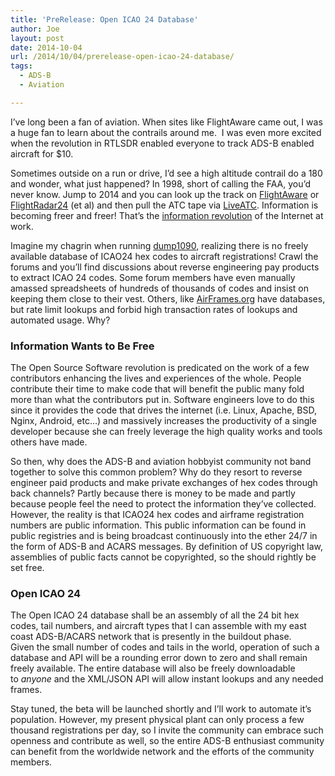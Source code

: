 ```yaml
---
title: 'PreRelease: Open ICAO 24 Database'
author: Joe
layout: post
date: 2014-10-04
url: /2014/10/04/prerelease-open-icao-24-database/
tags:
  - ADS-B
  - Aviation

---
```

I&#8217;ve long been a fan of aviation. When sites like FlightAware came out, I was a huge fan to learn about the contrails around me.  I was even more excited when the revolution in RTLSDR enabled everyone to track ADS-B enabled aircraft for $10.

Sometimes outside on a run or drive, I&#8217;d see a high altitude contrail do a 180 and wonder, what just happened? In 1998, short of calling the FAA, you&#8217;d never know. Jump to 2014 and you can look up the track on <a href="http://flightaware.com" target="_blank">FlightAware</a> or <a href="http://flightradar24.com" target="_blank">FlightRadar24</a> (et al) and then pull the ATC tape via <a href="http://www.liveatc.net" target="_blank">LiveATC</a>. Information is becoming freer and freer! That&#8217;s the <a href="http://en.wikipedia.org/wiki/Information_Age" target="_blank">information revolution</a> of the Internet at work.

Imagine my chagrin when running <a href="https://github.com/MalcolmRobb/dump1090" target="_blank">dump1090</a>, realizing there is no freely available database of ICAO24 hex codes to aircraft registrations! Crawl the forums and you&#8217;ll find discussions about reverse engineering pay products to extract ICAO 24 codes. Some forum members have even manually amassed spreadsheets of hundreds of thousands of codes and insist on keeping them close to their vest. Others, like <a href="airframes.org" target="_blank">AirFrames.org</a> have databases, but rate limit lookups and forbid high transaction rates of lookups and automated usage. Why?

### Information Wants to Be Free

The Open Source Software revolution is predicated on the work of a few contributors enhancing the lives and experiences of the whole. People contribute their time to make code that will benefit the public many fold more than what the contributors put in. Software engineers love to do this since it provides the code that drives the internet (i.e. Linux, Apache, BSD, Nginx, Android, etc&#8230;) and massively increases the productivity of a single developer because she can freely leverage the high quality works and tools others have made.

So then, why does the ADS-B and aviation hobbyist community not band together to solve this common problem? Why do they resort to reverse engineer paid products and make private exchanges of hex codes through back channels? Partly because there is money to be made and partly because people feel the need to protect the information they&#8217;ve collected. However, the reality is that ICAO24 hex codes and airframe registration numbers are public information. This public information can be found in public registries and is being broadcast continuously into the ether 24/7 in the form of ADS-B and ACARS messages. By definition of US copyright law, assemblies of public facts cannot be copyrighted, so the should rightly be set free.

### Open ICAO 24

The Open ICAO 24 database shall be an assembly of all the 24 bit hex codes, tail numbers, and aircraft types that I can assemble with my east coast ADS-B/ACARS network that is presently in the buildout phase. Given the small number of codes and tails in the world, operation of such a database and API will be a rounding error down to zero and shall remain freely available. The entire database will also be freely downloadable to _anyone_ and the XML/JSON API will allow instant lookups and any needed frames.

Stay tuned, the beta will be launched shortly and I&#8217;ll work to automate it&#8217;s population. However, my present physical plant can only process a few thousand registrations per day, so I invite the community can embrace such openness and contribute as well, so the entire ADS-B enthusiast community can benefit from the worldwide network and the efforts of the community members.